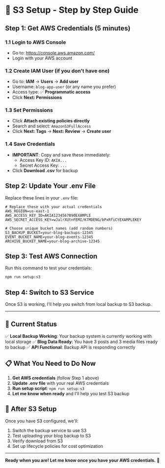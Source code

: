 # 🚀 S3 Setup - Step by Step Guide

## Step 1: Get AWS Credentials (5 minutes)

### 1.1 Login to AWS Console
- Go to: https://console.aws.amazon.com/
- Login with your AWS account

### 1.2 Create IAM User (if you don't have one)
- Go to: **IAM** → **Users** → **Add user**
- Username: `blog-app-user` (or any name you prefer)
- Access type: ✅ **Programmatic access**
- Click **Next: Permissions**

### 1.3 Set Permissions
- Click **Attach existing policies directly**
- Search and select: `AmazonS3FullAccess`
- Click **Next: Tags** → **Next: Review** → **Create user**

### 1.4 Save Credentials
- **IMPORTANT**: Copy and save these immediately:
  - Access Key ID: `AKIA...`
  - Secret Access Key: `...`
- Click **Download .csv** for backup

## Step 2: Update Your .env File

Replace these lines in your `.env` file:

```env
# Replace these with your actual credentials
AWS_REGION=us-east-1
AWS_ACCESS_KEY_ID=AKIA1234567890EXAMPLE
AWS_SECRET_ACCESS_KEY=wJalrXUtnFEMI/K7MDENG/bPxRfiCYEXAMPLEKEY

# Choose unique bucket names (add random numbers)
S3_BACKUP_BUCKET=your-blog-backups-12345
EVENT_BUCKET_NAME=your-blog-events-12345
ARCHIVE_BUCKET_NAME=your-blog-archive-12345
```

## Step 3: Test AWS Connection

Run this command to test your credentials:
```bash
npm run setup:s3
```

## Step 4: Switch to S3 Service

Once S3 is working, I'll help you switch from local backup to S3 backup.

---

## 🔧 Current Status

✅ **Local Backup Working**: Your backup system is currently working with local storage
✅ **Blog Data Ready**: You have 3 posts and 3 media files ready to backup
✅ **API Functional**: Backup API is responding correctly

## 📋 What You Need to Do Now

1. **Get AWS credentials** (follow Step 1 above)
2. **Update .env file** with your real AWS credentials
3. **Run setup script**: `npm run setup:s3`
4. **Let me know when ready** and I'll help you test S3 backup

## 🎯 After S3 Setup

Once you have S3 configured, we'll:
1. Switch the backup service to use S3
2. Test uploading your blog backup to S3
3. Verify download from S3
4. Set up lifecycle policies for cost optimization

---

**Ready when you are! Let me know once you have your AWS credentials.** 🚀